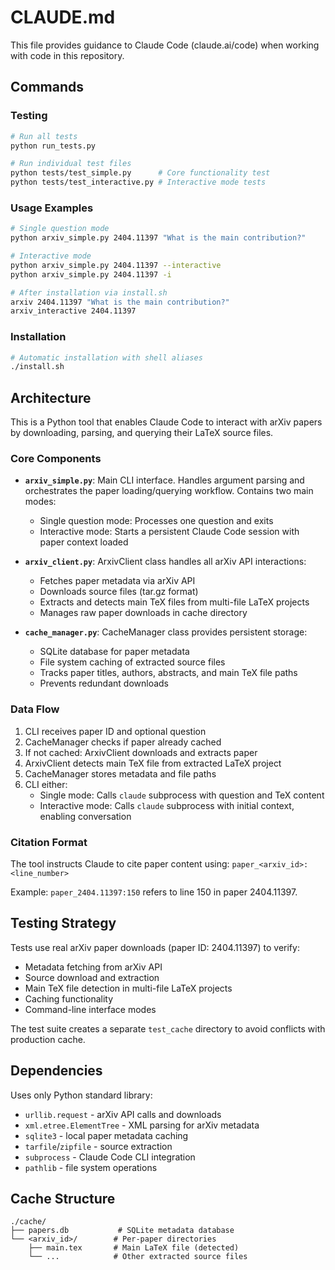 # CLAUDE.md

This file provides guidance to Claude Code (claude.ai/code) when working with code in this repository.

## Commands

### Testing
```bash
# Run all tests
python run_tests.py

# Run individual test files
python tests/test_simple.py      # Core functionality test
python tests/test_interactive.py # Interactive mode tests
```

### Usage Examples
```bash
# Single question mode
python arxiv_simple.py 2404.11397 "What is the main contribution?"

# Interactive mode
python arxiv_simple.py 2404.11397 --interactive
python arxiv_simple.py 2404.11397 -i

# After installation via install.sh
arxiv 2404.11397 "What is the main contribution?"
arxiv_interactive 2404.11397
```

### Installation
```bash
# Automatic installation with shell aliases
./install.sh
```

## Architecture

This is a Python tool that enables Claude Code to interact with arXiv papers by downloading, parsing, and querying their LaTeX source files.

### Core Components

- **`arxiv_simple.py`**: Main CLI interface. Handles argument parsing and orchestrates the paper loading/querying workflow. Contains two main modes:
  - Single question mode: Processes one question and exits
  - Interactive mode: Starts a persistent Claude Code session with paper context loaded

- **`arxiv_client.py`**: ArxivClient class handles all arXiv API interactions:
  - Fetches paper metadata via arXiv API
  - Downloads source files (tar.gz format)
  - Extracts and detects main TeX files from multi-file LaTeX projects
  - Manages raw paper downloads in cache directory

- **`cache_manager.py`**: CacheManager class provides persistent storage:
  - SQLite database for paper metadata
  - File system caching of extracted source files
  - Tracks paper titles, authors, abstracts, and main TeX file paths
  - Prevents redundant downloads

### Data Flow

1. CLI receives paper ID and optional question
2. CacheManager checks if paper already cached
3. If not cached: ArxivClient downloads and extracts paper
4. ArxivClient detects main TeX file from extracted LaTeX project
5. CacheManager stores metadata and file paths
6. CLI either:
   - Single mode: Calls `claude` subprocess with question and TeX content
   - Interactive mode: Calls `claude` subprocess with initial context, enabling conversation

### Citation Format

The tool instructs Claude to cite paper content using: `paper_<arxiv_id>:<line_number>`

Example: `paper_2404.11397:150` refers to line 150 in paper 2404.11397.

## Testing Strategy

Tests use real arXiv paper downloads (paper ID: 2404.11397) to verify:
- Metadata fetching from arXiv API
- Source download and extraction
- Main TeX file detection in multi-file LaTeX projects
- Caching functionality
- Command-line interface modes

The test suite creates a separate `test_cache` directory to avoid conflicts with production cache.

## Dependencies

Uses only Python standard library:
- `urllib.request` - arXiv API calls and downloads
- `xml.etree.ElementTree` - XML parsing for arXiv metadata
- `sqlite3` - local paper metadata caching
- `tarfile`/`zipfile` - source extraction
- `subprocess` - Claude Code CLI integration
- `pathlib` - file system operations

## Cache Structure

```
./cache/
├── papers.db           # SQLite metadata database
└── <arxiv_id>/        # Per-paper directories
    ├── main.tex       # Main LaTeX file (detected)
    └── ...            # Other extracted source files
```
